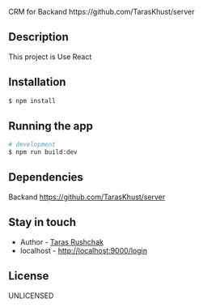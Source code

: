 <p align="left">
    CRM for Backand https://github.com/TarasKhust/server
</p>

## Description

This project is Use React

## Installation

```bash
$ npm install
```

## Running the app

```bash
# development
$ npm run build:dev
```

## Dependencies
Backand https://github.com/TarasKhust/server

## Stay in touch

- Author - [Taras Rushchak](https://www.linkedin.com/in/tarasrushchak/)
- localhost - [http://localhost:9000/login](http://localhost:9000/login)

## License

UNLICENSED
